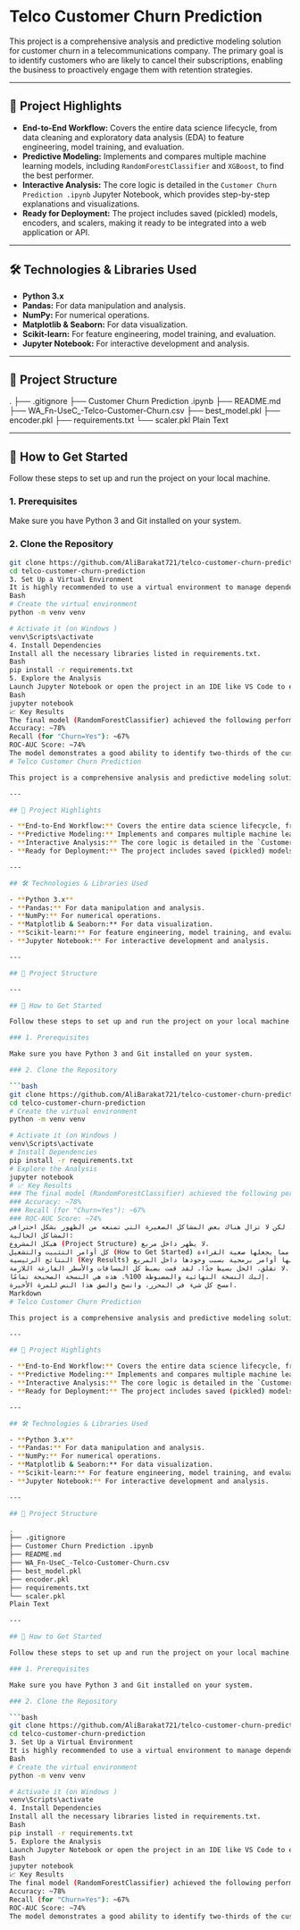 # Telco Customer Churn Prediction

This project is a comprehensive analysis and predictive modeling solution for customer churn in a telecommunications company. The primary goal is to identify customers who are likely to cancel their subscriptions, enabling the business to proactively engage them with retention strategies.

---

## 🚀 Project Highlights

- **End-to-End Workflow:** Covers the entire data science lifecycle, from data cleaning and exploratory data analysis (EDA) to feature engineering, model training, and evaluation.
- **Predictive Modeling:** Implements and compares multiple machine learning models, including `RandomForestClassifier` and `XGBoost`, to find the best performer.
- **Interactive Analysis:** The core logic is detailed in the `Customer Churn Prediction .ipynb` Jupyter Notebook, which provides step-by-step explanations and visualizations.
- **Ready for Deployment:** The project includes saved (pickled) models, encoders, and scalers, making it ready to be integrated into a web application or API.

---

## 🛠️ Technologies & Libraries Used

- **Python 3.x**
- **Pandas:** For data manipulation and analysis.
- **NumPy:** For numerical operations.
- **Matplotlib & Seaborn:** For data visualization.
- **Scikit-learn:** For feature engineering, model training, and evaluation.
- **Jupyter Notebook:** For interactive development and analysis.

---

## 📂 Project Structure

.
├── .gitignore
├── Customer Churn Prediction .ipynb
├── README.md
├── WA_Fn-UseC_-Telco-Customer-Churn.csv
├── best_model.pkl
├── encoder.pkl
├── requirements.txt
└── scaler.pkl
Plain Text

---

## 🏁 How to Get Started

Follow these steps to set up and run the project on your local machine.

### 1. Prerequisites

Make sure you have Python 3 and Git installed on your system.

### 2. Clone the Repository

```bash
git clone https://github.com/AliBarakat721/telco-customer-churn-prediction.git
cd telco-customer-churn-prediction
3. Set Up a Virtual Environment
It is highly recommended to use a virtual environment to manage dependencies.
Bash
# Create the virtual environment
python -m venv venv

# Activate it (on Windows )
venv\Scripts\activate
4. Install Dependencies
Install all the necessary libraries listed in requirements.txt.
Bash
pip install -r requirements.txt
5. Explore the Analysis
Launch Jupyter Notebook or open the project in an IDE like VS Code to explore the Customer Churn Prediction .ipynb file.
Bash
jupyter notebook
📈 Key Results
The final model (RandomForestClassifier) achieved the following performance on the unseen test set:
Accuracy: ~78%
Recall (for "Churn=Yes"): ~67%
ROC-AUC Score: ~74%
The model demonstrates a good ability to identify two-thirds of the customers who are at risk of churning, providing a valuable tool for the business.
# Telco Customer Churn Prediction

This project is a comprehensive analysis and predictive modeling solution for customer churn in a telecommunications company. The primary goal is to identify customers who are likely to cancel their subscriptions, enabling the business to proactively engage them with retention strategies.

---

## 🚀 Project Highlights

- **End-to-End Workflow:** Covers the entire data science lifecycle, from data cleaning and exploratory data analysis (EDA) to feature engineering, model training, and evaluation.
- **Predictive Modeling:** Implements and compares multiple machine learning models, including `RandomForestClassifier` and `XGBoost`, to find the best performer.
- **Interactive Analysis:** The core logic is detailed in the `Customer Churn Prediction .ipynb` Jupyter Notebook, which provides step-by-step explanations and visualizations.
- **Ready for Deployment:** The project includes saved (pickled) models, encoders, and scalers, making it ready to be integrated into a web application or API.

---

## 🛠️ Technologies & Libraries Used

- **Python 3.x**
- **Pandas:** For data manipulation and analysis.
- **NumPy:** For numerical operations.
- **Matplotlib & Seaborn:** For data visualization.
- **Scikit-learn:** For feature engineering, model training, and evaluation.
- **Jupyter Notebook:** For interactive development and analysis.

---

## 📂 Project Structure

---

## 🏁 How to Get Started

Follow these steps to set up and run the project on your local machine.

### 1. Prerequisites

Make sure you have Python 3 and Git installed on your system.

### 2. Clone the Repository

```bash
git clone https://github.com/AliBarakat721/telco-customer-churn-prediction.git
cd telco-customer-churn-prediction
# Create the virtual environment
python -m venv venv

# Activate it (on Windows )
venv\Scripts\activate
# Install Dependencies
pip install -r requirements.txt
# Explore the Analysis
jupyter notebook
# 📈 Key Results
### The final model (RandomForestClassifier) achieved the following performance on the unseen test set:
### Accuracy: ~78%
### Recall (for "Churn=Yes"): ~67%
### ROC-AUC Score: ~74%
أنت قريب جدًا! التنسيق تحسن كثيرًا، لكن لا تزال هناك بعض المشاكل الصغيرة التي تمنعه من الظهور بشكل احترافي.
المشاكل الحالية:
هيكل المشروع (Project Structure) لا يظهر داخل مربع.
كل أوامر التثبيت والتشغيل (How to Get Started) ظهرت داخل مربع واحد كبير، مما يجعلها صعبة القراءة.
النتائج الرئيسية (Key Results) ظهرت كأنها أوامر برمجية بسبب وجودها داخل المربع.
لا تقلق، الحل بسيط جدًا. لقد قمت بضبط كل المسافات والأسطر الفارغة اللازمة.
إليك النسخة النهائية والمضبوطة 100%. هذه هي النسخة الصحيحة تمامًا.
امسح كل شيء في المحرر، وانسخ والصق هذا النص للمرة الأخيرة.
Markdown
# Telco Customer Churn Prediction

This project is a comprehensive analysis and predictive modeling solution for customer churn in a telecommunications company. The primary goal is to identify customers who are likely to cancel their subscriptions, enabling the business to proactively engage them with retention strategies.

---

## 🚀 Project Highlights

- **End-to-End Workflow:** Covers the entire data science lifecycle, from data cleaning and exploratory data analysis (EDA) to feature engineering, model training, and evaluation.
- **Predictive Modeling:** Implements and compares multiple machine learning models, including `RandomForestClassifier` and `XGBoost`, to find the best performer.
- **Interactive Analysis:** The core logic is detailed in the `Customer Churn Prediction .ipynb` Jupyter Notebook, which provides step-by-step explanations and visualizations.
- **Ready for Deployment:** The project includes saved (pickled) models, encoders, and scalers, making it ready to be integrated into a web application or API.

---

## 🛠️ Technologies & Libraries Used

- **Python 3.x**
- **Pandas:** For data manipulation and analysis.
- **NumPy:** For numerical operations.
- **Matplotlib & Seaborn:** For data visualization.
- **Scikit-learn:** For feature engineering, model training, and evaluation.
- **Jupyter Notebook:** For interactive development and analysis.

---

## 📂 Project Structure

.
├── .gitignore
├── Customer Churn Prediction .ipynb
├── README.md
├── WA_Fn-UseC_-Telco-Customer-Churn.csv
├── best_model.pkl
├── encoder.pkl
├── requirements.txt
└── scaler.pkl
Plain Text

---

## 🏁 How to Get Started

Follow these steps to set up and run the project on your local machine.

### 1. Prerequisites

Make sure you have Python 3 and Git installed on your system.

### 2. Clone the Repository

```bash
git clone https://github.com/AliBarakat721/telco-customer-churn-prediction.git
cd telco-customer-churn-prediction
3. Set Up a Virtual Environment
It is highly recommended to use a virtual environment to manage dependencies.
Bash
# Create the virtual environment
python -m venv venv

# Activate it (on Windows )
venv\Scripts\activate
4. Install Dependencies
Install all the necessary libraries listed in requirements.txt.
Bash
pip install -r requirements.txt
5. Explore the Analysis
Launch Jupyter Notebook or open the project in an IDE like VS Code to explore the Customer Churn Prediction .ipynb file.
Bash
jupyter notebook
📈 Key Results
The final model (RandomForestClassifier) achieved the following performance on the unseen test set:
Accuracy: ~78%
Recall (for "Churn=Yes"): ~67%
ROC-AUC Score: ~74%
The model demonstrates a good ability to identify two-thirds of the customers who are at risk of churning, providing a valuable tool for the business.
